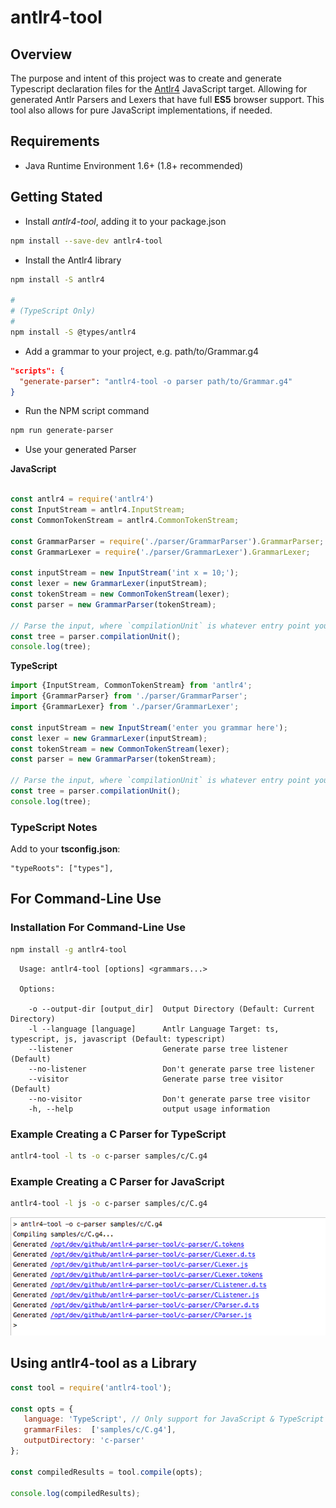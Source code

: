 # antlr4-tool

## Overview
The purpose and intent of this project was to create and generate Typescript declaration files
for the [Antlr4](https://www.npmjs.com/package/antlr4) JavaScript target. 
Allowing for generated Antlr Parsers and Lexers that have full **ES5** browser support. This tool also
allows for pure JavaScript implementations, if needed.

## Requirements
* Java Runtime Environment 1.6+ (1.8+ recommended)


## Getting Stated

* Install *antlr4-tool*,  adding it to your package.json

```bash
npm install --save-dev antlr4-tool
```

* Install the Antlr4 library

```bash
npm install -S antlr4

#
# (TypeScript Only)
#
npm install -S @types/antlr4
```

* Add a grammar to your project, e.g. path/to/Grammar.g4

```json
"scripts": {
  "generate-parser": "antlr4-tool -o parser path/to/Grammar.g4"
}
```

* Run the NPM script command
```bash
npm run generate-parser
```

* Use your generated Parser

**JavaScript**
```javascript

const antlr4 = require('antlr4')
const InputStream = antlr4.InputStream;
const CommonTokenStream = antlr4.CommonTokenStream;

const GrammarParser = require('./parser/GrammarParser').GrammarParser;
const GrammarLexer = require('./parser/GrammarLexer').GrammarLexer;

const inputStream = new InputStream('int x = 10;');
const lexer = new GrammarLexer(inputStream);
const tokenStream = new CommonTokenStream(lexer);
const parser = new GrammarParser(tokenStream);

// Parse the input, where `compilationUnit` is whatever entry point you defined
const tree = parser.compilationUnit();
console.log(tree);
```

**TypeScript**
```typescript
import {InputStream, CommonTokenStream} from 'antlr4';
import {GrammarParser} from './parser/GrammarParser';
import {GrammarLexer} from './parser/GrammarLexer';

const inputStream = new InputStream('enter you grammar here');
const lexer = new GrammarLexer(inputStream);
const tokenStream = new CommonTokenStream(lexer);
const parser = new GrammarParser(tokenStream);

// Parse the input, where `compilationUnit` is whatever entry point you defined
const tree = parser.compilationUnit();
console.log(tree);
```

### TypeScript Notes
Add to your **tsconfig.json**:
```
"typeRoots": ["types"],
```


## For Command-Line Use

### Installation For Command-Line Use
```bash
npm install -g antlr4-tool
```

```
  Usage: antlr4-tool [options] <grammars...>

  Options:

    -o --output-dir [output_dir]  Output Directory (Default: Current Directory)
    -l --language [language]      Antlr Language Target: ts, typescript, js, javascript (Default: typescript)
    --listener                    Generate parse tree listener (Default)
    --no-listener                 Don't generate parse tree listener
    --visitor                     Generate parse tree visitor (Default)
    --no-visitor                  Don't generate parse tree visitor
    -h, --help                    output usage information
```


### Example Creating a C Parser for TypeScript
```bash
antlr4-tool -l ts -o c-parser samples/c/C.g4
```

### Example Creating a C Parser for JavaScript
```bash
antlr4-tool -l js -o c-parser samples/c/C.g4
```


![Example](./docs/c-parser.png)


## Using antlr4-tool as a Library
```javascript
const tool = require('antlr4-tool');

const opts = {
   language: 'TypeScript', // Only support for JavaScript & TypeScript
   grammarFiles:  ['samples/c/C.g4'],
   outputDirectory: 'c-parser'
};

const compiledResults = tool.compile(opts);

console.log(compiledResults);
```

